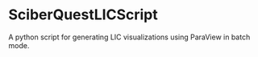 SciberQuestLICScript
====================

A python script for generating LIC visualizations using ParaView in batch mode.